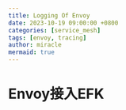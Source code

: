 ```yaml
---
title: Logging Of Envoy
date: 2023-10-19 09:00:00 +0800
categories: [service_mesh]
tags: [envoy, tracing]
author: miracle
mermaid: true
---
```


# Envoy接入EFK
